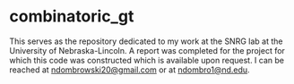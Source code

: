 # combinatoric_gt
This serves as the repository dedicated to my work at the SNRG lab at the University of Nebraska-Lincoln. A report was completed for the project for which this code was constructed which is available upon request. I can be reached at ndombrowski20@gmail.com or at ndombro1@nd.edu.
